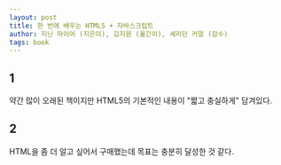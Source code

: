 ```yaml
---
layout: post
title: 한 번에 배우는 HTML5 + 자바스크립트
author: 지닌 마이어 (지은이), 김지원 (옮긴이), 셰리던 커얼 (감수)
tags: book
---
```


## 1
약간 많이 오래된 책이지만 HTML5의 기본적인 내용이 "짧고 충실하게" 담겨있다.

## 2
HTML을 좀 더 알고 싶어서 구매했는데 목표는 충분히 달성한 것 같다.
